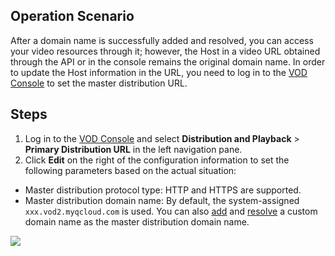 ## Operation Scenario
After a domain name is successfully added and resolved, you can access your video resources through it; however, the Host in a video URL obtained through the API or in the console remains the original domain name. In order to update the Host information in the URL, you need to log in to the [VOD Console](https://console.cloud.tencent.com/video/cdnlog) to set the master distribution URL.
## Steps
1. Log in to the [VOD Console](https://console.cloud.tencent.com/video/cdnlog) and select **Distribution and Playback** > **Primary Distribution URL** in the left navigation pane.
2. Click **Edit** on the right of the configuration information to set the following parameters based on the actual situation:
 - Master distribution protocol type: HTTP and HTTPS are supported.
 - Master distribution domain name: By default, the system-assigned `xxx.vod2.myqcloud.com` is used. You can also [add]() and [resolve]() a custom domain name as the master distribution domain name.

 ![](https://main.qcloudimg.com/raw/79f80fab63425e219f44a1f663c43870.png)
